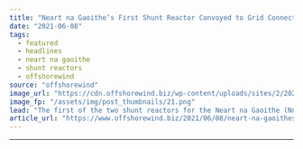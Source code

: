```yaml
---
title: "Neart na Gaoithe’s First Shunt Reactor Convoyed to Grid Connection Site"
date: "2021-06-08"
tags: 
  - featured
  - headlines
  - neart na gaoithe
  - shunt reactors
  - offshorewind
source: "offshorewind"
image_url: "https://cdn.offshorewind.biz/wp-content/uploads/sites/2/2021/06/08092505/Peter-Devlin_Neart-na-Gaoithe-shunt-reactor.png"
image_fp: "/assets/img/post_thumbnails/21.png"
lead: "The first of the two shunt reactors for the Neart na Gaoithe (NnG) offshore"
article_url: "https://www.offshorewind.biz/2021/06/08/neart-na-gaoithes-first-shunt-reactor-convoyed-to-grid-connection-site/"
---
```


---
